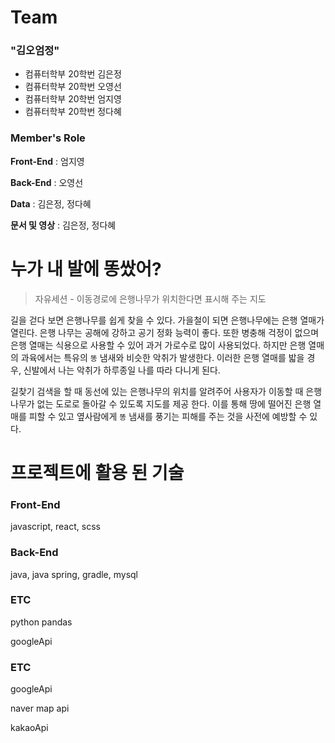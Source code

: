 # Team

### "김오엄정"

- 컴퓨터학부 20학번 김은정
- 컴퓨터학부 20학번 오영선
- 컴퓨터학부 20학번 엄지영
- 컴퓨터학부 20학번 정다혜

### Member's Role

**Front-End** : 엄지영

**Back-End** : 오영선

**Data** : 김은정, 정다혜

**문서 및 영상** : 김은정, 정다혜

# 누가 내 발에 똥쌌어?

> 자유세션 - 이동경로에 은행나무가 위치한다면 표시해 주는 지도
> 

길을 걷다 보면 은행나무를 쉽게 찾을 수 있다. 가을철이 되면 은행나무에는 은행 열매가 열린다. 은행 나무는 공해에 강하고 공기 정화 능력이 좋다. 또한 병충해 걱정이 없으며 은행 열매는 식용으로 사용할 수 있어 과거 가로수로 많이 사용되었다. 하지만 은행 열매의 과육에서는 특유의 `똥` 냄새와 비슷한 악취가 발생한다. 이러한 은행 열매를 밟을 경우, 신발에서 나는 악취가 하루종일 나를 따라 다니게 된다.

길찾기 검색을 할 때 동선에 있는 은행나무의 위치를 알려주어 사용자가 이동할 때 은행나무가 없는 도로로 돌아갈 수 있도록 지도를 제공 한다. 이를 통해 땅에 떨어진 은행 열매를 피할 수 있고 옆사람에게 `똥` 냄새를 풍기는 피해를 주는 것을 사전에 예방할 수 있다.

# 프로젝트에 활용 된 기술

### Front-End

javascript, react, scss

### Back-End

java, java spring, gradle, mysql

### ETC

python pandas

googleApi

### ETC

googleApi

naver map api

kakaoApi
